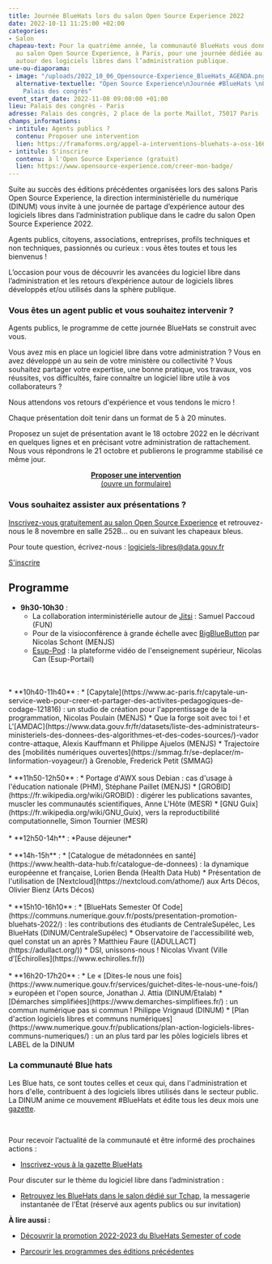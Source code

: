 ```yaml
---
title: Journée BlueHats lors du salon Open Source Experience 2022
date: 2022-10-11 11:25:00 +02:00
categories:
- Salon
chapeau-text: Pour la quatrième année, la communauté BlueHats vous donne rendez-vous
  au salon Open Source Experience, à Paris, pour une journée dédiée au partage d’expérience
  autour des logiciels libres dans l’administration publique.
une-ou-diaporama:
- image: "/uploads/2022_10_06_Opensource-Experience_BlueHats_AGENDA.png"
  alternative-textuelle: "Open Source Experience\nJournée #BlueHats \n8 novembre 2022\nParis,
    Palais des congrès"
event_start_date: 2022-11-08 09:00:00 +01:00
lieu: Palais des congrès - Paris
adresse: Palais des congrès, 2 place de la porte Maillot, 75017 Paris
champs_informations:
- intitule: Agents publics ?
  contenu: Proposer une intervention
  lien: https://framaforms.org/appel-a-interventions-bluehats-a-osx-1664287204
- intitule: S'inscrire
  contenu: à l'Open Source Experience (gratuit)
  lien: https://www.opensource-experience.com/creer-mon-badge/
---
```


Suite au succès des éditions précédentes organisées lors des salons Paris Open Source Experience, la direction interministérielle du numérique (DINUM) vous invite à une journée de partage d’expérience autour des logiciels libres dans l’administration publique dans le cadre du salon Open Source Experience 2022.

Agents publics, citoyens, associations, entreprises, profils techniques et non techniques, passionnés ou curieux : vous êtes toutes et tous les bienvenus !

L’occasion pour vous de découvrir les avancées du logiciel libre dans l’administration et les retours d’expérience autour de logiciels libres développés et/ou utilisés dans la sphère publique.

### Vous êtes un agent public et vous souhaitez intervenir ?
Agents publics, le programme de cette journée BlueHats se construit avec vous.

Vous avez mis en place un logiciel libre dans votre administration ? Vous en avez développé un au sein de votre ministère ou collectivité ? Vous souhaitez partager votre expertise, une bonne pratique, vos travaux, vos réussites, vos difficultés, faire connaître un logiciel libre utile à vos collaborateurs ? 

Nous attendons vos retours d'expérience et vous tendons le micro !

Chaque présentation doit tenir dans un format de 5 à 20 minutes.

Proposez un sujet de présentation avant le 18 octobre 2022 en le décrivant en quelques lignes et en précisant votre administration de rattachement. Nous vous répondrons le 21 octobre et publierons le programme stabilisé ce même jour.

<div align="center"  style="margin-bottom: 20px"><a href="https://framaforms.org/appel-a-interventions-bluehats-a-osx-1664287204" class="button"><b>Proposer une intervention</b><br>(ouvre un formulaire)</a></div>

### Vous souhaitez assister aux présentations ?
[Inscrivez-vous gratuitement au salon Open Source Experience](https://www.opensource-experience.com/creer-mon-badge/) et retrouvez-nous le 8 novembre en salle 252B… ou en suivant les chapeaux bleus.

Pour toute question, écrivez-nous : [logiciels-libres@data.gouv.fr ](mailto:logiciels-libres@data.gouv.fr)

<div class="lien-important"><p><a href="https://www.opensource-experience.com/creer-mon-badge/"  title="S'inscrire">S'inscrire</a></p></div>

## Programme

* **9h30-10h30** :
  * La collaboration interministérielle autour de [Jitsi](https://www.centralesupelec.fr/fr/jitsi-box-un-boitier-opensource-pour-hybrider-lenseignement-entre-presentiel-et-distanciel) : Samuel Paccoud (FUN)
  * Pour de la visioconférence à grande échelle avec [BigBlueButton](https://bigbluebutton.org/) par Nicolas Schont (MENJS)
  * [Esup-Pod](https://www.esup-portail.org/wiki/display/ES/Esup-Pod) : la plateforme vidéo de l'enseignement supérieur, Nicolas Can (Esup-Portail)
<br>
<br>
* **10h40-11h40** : 
  * [Capytale](https://www.ac-paris.fr/capytale-un-service-web-pour-creer-et-partager-des-activites-pedagogiques-de-codage-121816) : un studio de création pour l'apprentissage de la programmation, Nicolas Poulain (MENJS)
  * Que la forge soit avec toi ! et L'[AMDAC](https://www.data.gouv.fr/fr/datasets/liste-des-administrateurs-ministeriels-des-donnees-des-algorithmes-et-des-codes-sources/)-vador contre-attaque, Alexis Kauffmann et Philippe Ajuelos (MENJS)
  * Trajectoire des [mobilités numériques ouvertes](https://smmag.fr/se-deplacer/m-linformation-voyageur/) à Grenoble, Frederick Petit (SMMAG)
<br>
<br>
* **11h50-12h50** : 
  * Portage d'AWX sous Debian : cas d'usage à l'éducation nationale (PHM), Stéphane Paillet (MENJS)
  * [GROBID](https://fr.wikipedia.org/wiki/GROBID) : digérer les publications savantes, muscler les communautés scientifiques, Anne L'Hôte (MESR)
  * [GNU Guix](https://fr.wikipedia.org/wiki/GNU_Guix), vers la reproductibilité computationnelle, Simon Tournier (MESR)
<br>
<br>
* **12h50-14h** : *Pause déjeuner*
<br>
<br>
* **14h-15h** : 
  * [Catalogue de métadonnées en santé](https://www.health-data-hub.fr/catalogue-de-donnees) : la dynamique européenne et française, Lorien Benda (Health Data Hub)
  * Présentation de l'utilisation de [Nextcloud](https://nextcloud.com/athome/) aux Arts Décos, Olivier Bienz (Arts Décos)
<br>
<br>
* **15h10-16h10** : 
  * [BlueHats Semester Of Code](https://communs.numerique.gouv.fr/posts/presentation-promotion-bluehats-2022/) : les contributions des étudiants de CentraleSupélec, Les BlueHats (DINUM/CentraleSupélec)
  * Observatoire de l'accessibilité web, quel constat un an après ? Matthieu Faure ([ADULLACT](https://adullact.org/))
  * DSI, unissons-nous ! Nicolas Vivant (Ville d’[Échirolles](https://www.echirolles.fr/))
<br>
<br>
* **16h20-17h20** : 
  * Le « [Dites-le nous une fois](https://www.numerique.gouv.fr/services/guichet-dites-le-nous-une-fois/) » européen et l'open source, Jonathan J. Attia (DINUM/Etalab)
  * [Démarches simplifiées](https://www.demarches-simplifiees.fr/) : un commun numérique pas si commun ! Philippe Vrignaud (DINUM)
  * [Plan d'action logiciels libres et communs numériques](https://www.numerique.gouv.fr/publications/plan-action-logiciels-libres-communs-numeriques/) : un an plus tard par les pôles logiciels libres et LABEL de la DINUM

<div class="noir encadre"><h3>La communauté Blue hats</h3>
<p>Les Blue hats, ce sont toutes celles et ceux qui, dans l'administration et hors d'elle, contribuent à des logiciels libres utilisés dans le secteur public. La DINUM anime ce mouvement #BlueHats et édite tous les deux mois une <a href="https://infolettres.etalab.gouv.fr/subscribe/bluehats@mail.etalab.studio" alt="gazette - Lien externe">gazette</a>.</p>
<br><p>Pour recevoir l’actualité de la communauté et être informé des prochaines actions :
</p><ul><li><a href="https://infolettres.etalab.gouv.fr/subscribe/bluehats@mail.etalab.studio" alt="Inscrivez-vous à la gazette Bluehats ! - Lien externe">Inscrivez-vous à la gazette BlueHats</a></li></ul><p></p>
<p>Pour discuter sur le thème du logiciel libre dans l’administration :
</p><ul><li><a href="https://www.tchap.gouv.fr/#/room/%23BlueHats21LW8XE:agent.dinum.tchap.gouv.fr" alt="Retrouvez les BlueHats dans le salon dédié sur Tchap - Lien externe">Retrouvez les BlueHats dans le salon dédié sur Tchap,</a> la messagerie instantanée de l’État (réservé aux agents publics ou sur invitation)<p></p></li></ul></div>

**À lire aussi :**

* [Découvrir la promotion 2022-2023 du BlueHats Semester of code](https://communs.numerique.gouv.fr/posts/presentation-promotion-bluehats-2022/)

* [Parcourir les programmes des éditions précédentes](https://communs.numerique.gouv.fr/rencontres/)
